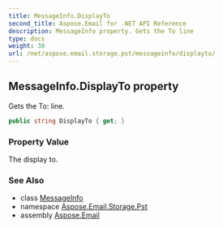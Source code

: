 ```yaml
---
title: MessageInfo.DisplayTo
second_title: Aspose.Email for .NET API Reference
description: MessageInfo property. Gets the To line
type: docs
weight: 30
url: /net/aspose.email.storage.pst/messageinfo/displayto/
---
```

## MessageInfo.DisplayTo property

Gets the To: line.

```csharp
public string DisplayTo { get; }
```

### Property Value

The display to.

### See Also

* class [MessageInfo](../)
* namespace [Aspose.Email.Storage.Pst](../../messageinfo/)
* assembly [Aspose.Email](../../../)


